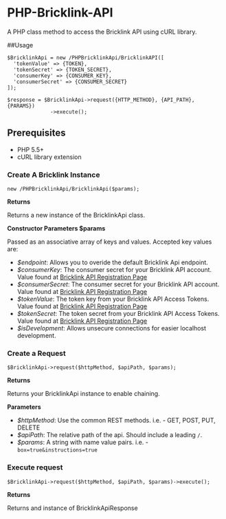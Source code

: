 # PHP-Bricklink-API

A PHP class method to access the Bricklink API using cURL library.

##Usage

```
$BricklinkApi = new /PHPBricklinkApi/BricklinkAPI([
  'tokenValue' => {TOKEN},
  'tokenSecret' => {TOKEN_SECRET},
  'consumerKey' => {CONSUMER_KEY},
  'consumerSecret' => {CONSUMER_SECRET}
]);

$response = $BricklinkApi->request({HTTP_METHOD}, {API_PATH}, {PARAMS})
              ->execute();
```

## Prerequisites

* PHP 5.5+
* cURL library extension

### Create A Bricklink Instance

```
new /PHPBricklinkApi/BricklinkApi($params);
```

__Returns__

Returns a new instance of the BricklinkApi class.

__Constructor Parameters $params__

Passed as an associative array of keys and values. Accepted key values are:

* *$endpoint*: Allows you to overide the default Bricklink Api endpoint.
* *$consumerKey*: The consumer secret for your Bricklink API account. Value found at [Bricklink API Registration Page](https://www.bricklink.com/v2/api/register_consumer.page)
* *$consumerSecret*: The consumer secret for your Bricklink API account. Value found at [Bricklink API Registration Page](https://www.bricklink.com/v2/api/register_consumer.page)
* *$tokenValue*: The token key from your Bricklink API Access Tokens. Value found at [Bricklink API Registration Page](https://www.bricklink.com/v2/api/register_consumer.page)
* *$tokenSecret*: The token secret from your Bricklink API Access Tokens. Value found at [Bricklink API Registration Page](https://www.bricklink.com/v2/api/register_consumer.page)
* *$isDevelopment*: Allows unsecure connections for easier localhost development.


### Create a Request

```
$BricklinkApi->request($httpMethod, $apiPath, $params);
```

__Returns__

Returns your BricklinkApi instance to enable chaining.

__Parameters__

* *$httpMethod*: Use the common REST methods. i.e. - GET, POST, PUT, DELETE
* *$apiPath*: The relative path of the api. Should include a leading `/`.
* *$params*: A string with name value pairs. i.e. - `box=true&instructions=true`

### Execute request

```
$BricklinkApi->request($httpMethod, $apiPath, $params)->execute();
```

__Returns__

Returns and instance of BricklinkApiResponse

